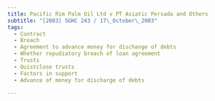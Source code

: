 ```yaml
---
title: Pacific Rim Palm Oil Ltd v PT Asiatic Persada and Others 
subtitle: "[2003] SGHC 243 / 17\_October\_2003"
tags:
  - Contract
  - Breach
  - Agreement to advance money for dischange of debts
  - Whether repudiatory breach of loan agreement
  - Trusts
  - Quistclose trusts
  - Factors in support
  - Advance of money for discharge of debts

---
```


